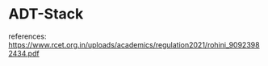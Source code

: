 # ADT-Stack

references:
https://www.rcet.org.in/uploads/academics/regulation2021/rohini_90923982434.pdf
